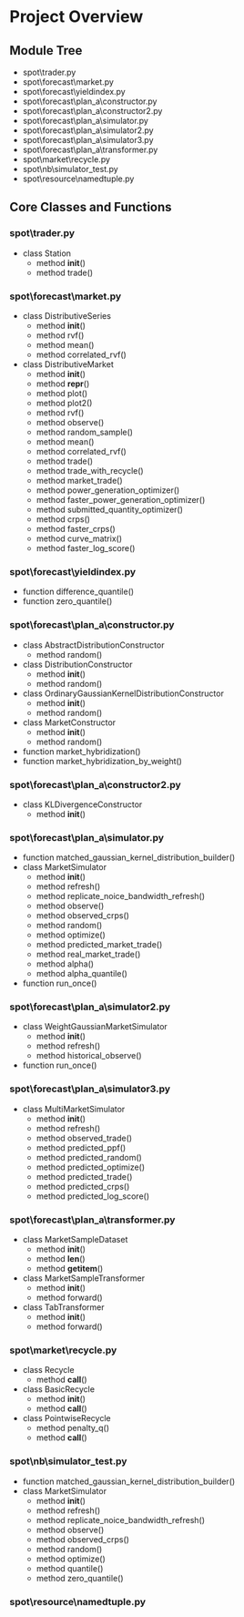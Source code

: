 # Project Overview

## Module Tree

- spot\trader.py
- spot\forecast\market.py
- spot\forecast\yieldindex.py
- spot\forecast\plan_a\constructor.py
- spot\forecast\plan_a\constructor2.py
- spot\forecast\plan_a\simulator.py
- spot\forecast\plan_a\simulator2.py
- spot\forecast\plan_a\simulator3.py
- spot\forecast\plan_a\transformer.py
- spot\market\recycle.py
- spot\nb\simulator_test.py
- spot\resource\namedtuple.py

## Core Classes and Functions

### spot\trader.py
- class Station
    - method __init__()
    - method trade()

### spot\forecast\market.py
- class DistributiveSeries
    - method __init__()
    - method rvf()
    - method mean()
    - method correlated_rvf()
- class DistributiveMarket
    - method __init__()
    - method __repr__()
    - method plot()
    - method plot2()
    - method rvf()
    - method observe()
    - method random_sample()
    - method mean()
    - method correlated_rvf()
    - method trade()
    - method trade_with_recycle()
    - method market_trade()
    - method power_generation_optimizer()
    - method faster_power_generation_optimizer()
    - method submitted_quantity_optimizer()
    - method crps()
    - method faster_crps()
    - method curve_matrix()
    - method faster_log_score()

### spot\forecast\yieldindex.py
- function difference_quantile()
- function zero_quantile()

### spot\forecast\plan_a\constructor.py
- class AbstractDistributionConstructor
    - method random()
- class DistributionConstructor
    - method __init__()
    - method random()
- class OrdinaryGaussianKernelDistributionConstructor
    - method __init__()
    - method random()
- class MarketConstructor
    - method __init__()
    - method random()
- function market_hybridization()
- function market_hybridization_by_weight()

### spot\forecast\plan_a\constructor2.py
- class KLDivergenceConstructor
    - method __init__()

### spot\forecast\plan_a\simulator.py
- function matched_gaussian_kernel_distribution_builder()
- class MarketSimulator
    - method __init__()
    - method refresh()
    - method replicate_noice_bandwidth_refresh()
    - method observe()
    - method observed_crps()
    - method random()
    - method optimize()
    - method predicted_market_trade()
    - method real_market_trade()
    - method alpha()
    - method alpha_quantile()
- function run_once()

### spot\forecast\plan_a\simulator2.py
- class WeightGaussianMarketSimulator
    - method __init__()
    - method refresh()
    - method historical_observe()
- function run_once()

### spot\forecast\plan_a\simulator3.py
- class MultiMarketSimulator
    - method __init__()
    - method refresh()
    - method observed_trade()
    - method predicted_ppf()
    - method predicted_random()
    - method predicted_optimize()
    - method predicted_trade()
    - method predicted_crps()
    - method predicted_log_score()

### spot\forecast\plan_a\transformer.py
- class MarketSampleDataset
    - method __init__()
    - method __len__()
    - method __getitem__()
- class MarketSampleTransformer
    - method __init__()
    - method forward()
- class TabTransformer
    - method __init__()
    - method forward()

### spot\market\recycle.py
- class Recycle
    - method __call__()
- class BasicRecycle
    - method __init__()
    - method __call__()
- class PointwiseRecycle
    - method penalty_q()
    - method __call__()

### spot\nb\simulator_test.py
- function matched_gaussian_kernel_distribution_builder()
- class MarketSimulator
    - method __init__()
    - method refresh()
    - method replicate_noice_bandwidth_refresh()
    - method observe()
    - method observed_crps()
    - method random()
    - method optimize()
    - method quantile()
    - method zero_quantile()

### spot\resource\namedtuple.py

